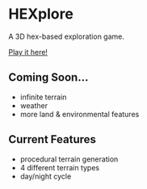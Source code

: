 # HEXplore

A 3D hex-based exploration game.

[Play it here!](https://jeannforbes.github.io/Hexplore/)

## Coming Soon...
* infinite terrain
* weather
* more land & environmental features

## Current Features
* procedural terrain generation
* 4 different terrain types
* day/night cycle